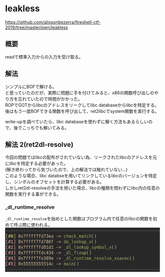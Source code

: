# leakless
https://github.com/alissonbezerra/fireshell-ctf-2019/tree/master/pwn/leakless  
## 概要  
readで標準入力からの入力を受け取る。  
## 解法  
シンプルにBOFで解ける。  
と思っていたのだが、実際に問題に手を付けてみると、x86の関数呼び出しのやり方を忘れていたので時間がかかった。  
ROPでGOTからlibcのアドレスをリークしてlibc databaseからlibcを特定する。  
後はもう一度BOFできる関数を呼び出して、ret2libcでsystem関数を実行する。  

write-upを調べていたら、libc databaseを使わずに解く方法もあるらしいので、後でこっちでも解いてみる。  
## 解法 2(ret2dl-resolve)  
今回の問題ではlibcの配布がされていない為、リークされたlibcのアドレスを元にlibcを特定する必要があった。  
(解き終わってから気づいたので、上の解法では触れていない...)  
このような場合、libc databseを用いてリンクしているlibcのバージョンを特定し、シンボルのオフセットを計算する必要がある。  
しかしret2dl-resolveの手法を用いた場合、libcの種類を問わずにlibc内の任意の関数を実行する事ができる。  
### _dl_runtime_resolve  
`_dl_runtime_resolve`を始めとした関数はプログラム内で任意のlibcの関数を初めて呼ぶ際に使われる。  
![backtrace](https://github.com/t3mp-0xCC/write-up/raw/main/fireshell-ctf-2019/leakless/dl-resolve_backtrace.png)  
